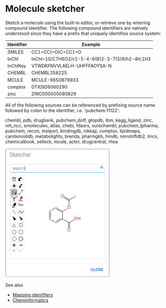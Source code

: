 <!-- TITLE: Molecule sketcher -->
<!-- SUBTITLE: -->

# Molecule sketcher

Sketch a molecule using the built-in editor, or retrieve one by entering compound
identifier. The following compound identifiers are natively understood since they
have a prefix that uniquely identifies source system:

| Identifier       | Example                                            |
|------------------|----------------------------------------------------|
| SMILES           | CC1=CC(=O)C=CC1=O                                  |
| InChI            | InChI=1S/C7H6O2/c1-5-4-6(8)2-3-7(5)9/h2-4H,1H3     |
| InChIKey         | VTWDKFNVVLAELH-UHFFFAOYSA-N                        |
| CHEMBL           | CHEMBL358225                                       |
| MCULE            | MCULE-9650878933                                   |
| comptox          | DTXSID8060290                                      |
| zinc             | ZINC000000080829                                   |

All of the following sources can be referenced by prefixing source name followed by colon to the 
identifier, i.e. 'pubchem:11122':

chembl, pdb, drugbank, pubchem_dotf, gtopdb, ibm, kegg_ligand, zinc, nih_ncc,
emolecules, atlas, chebi, fdasrs, surechembl, pubchem_tpharma, pubchem, recon,
molport, bindingdb, nikkaji, comptox, lipidmaps, carotenoiddb, metabolights,
brenda, pharmgkb, hmdb, nmrshiftdb2, lincs, chemicalbook, selleck, mcule, actor,
drugcentral, rhea

![Sketcher](../../uploads/chem/sketcher.png "Sketcher")

See also

* [Mapping identifiers](cheminformatics.md)
* [Cheminformatics](cheminformatics.md)
